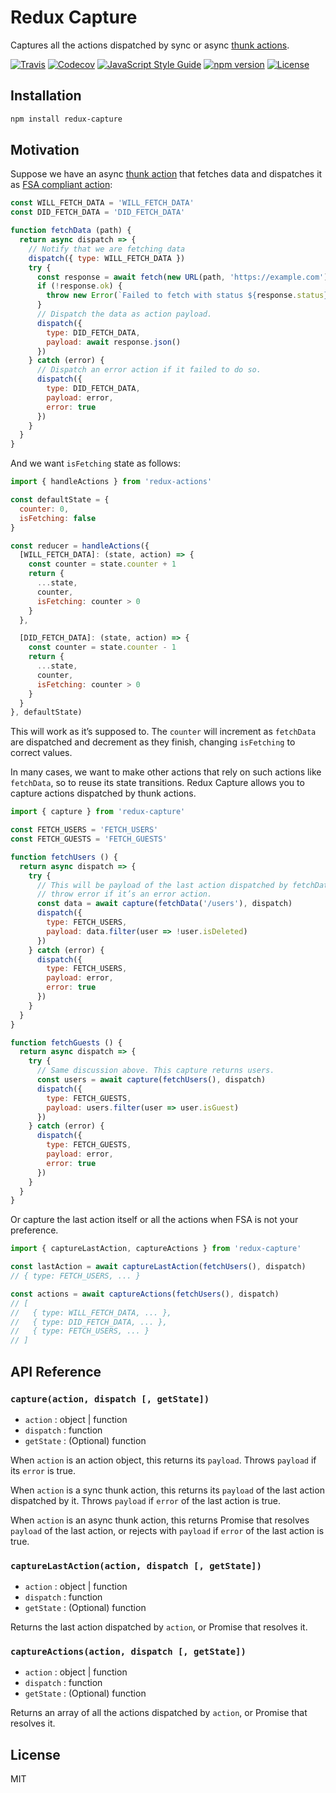 Redux Capture
=============

Captures all the actions dispatched by sync or async [thunk actions](https://github.com/reduxjs/redux-thunk).

[![Travis](https://img.shields.io/travis/shotamatsuda/redux-capture/master.svg?style=flat-square)](https://travis-ci.org/shotamatsuda/redux-capture)
[![Codecov](https://img.shields.io/codecov/c/github/shotamatsuda/redux-capture.svg?style=flat-square)](https://codecov.io/gh/shotamatsuda/redux-capture)
[![JavaScript Style Guide](https://img.shields.io/badge/code_style-standard-brightgreen.svg?style=flat-square)](https://standardjs.com)
[![npm version](https://img.shields.io/npm/v/redux-capture.svg?style=flat-square)](https://www.npmjs.com/package/redux-capture)
[![License](http://img.shields.io/badge/license-MIT-lightgrey.svg?style=flat-square)](http://mit-license.org)

## Installation

```sh
npm install redux-capture
```

## Motivation

Suppose we have an async [thunk action](https://github.com/reduxjs/redux-thunk) that fetches data and dispatches it as [FSA compliant action](https://github.com/redux-utilities/flux-standard-action):

```js
const WILL_FETCH_DATA = 'WILL_FETCH_DATA'
const DID_FETCH_DATA = 'DID_FETCH_DATA'

function fetchData (path) {
  return async dispatch => {
    // Notify that we are fetching data
    dispatch({ type: WILL_FETCH_DATA })
    try {
      const response = await fetch(new URL(path, 'https://example.com'))
      if (!response.ok) {
        throw new Error(`Failed to fetch with status ${response.status}`)
      }
      // Dispatch the data as action payload.
      dispatch({
        type: DID_FETCH_DATA,
        payload: await response.json()
      })
    } catch (error) {
      // Dispatch an error action if it failed to do so.
      dispatch({
        type: DID_FETCH_DATA,
        payload: error,
        error: true
      })
    }
  }
}
```

And we want `isFetching` state as follows:

```js
import { handleActions } from 'redux-actions'

const defaultState = {
  counter: 0,
  isFetching: false
}

const reducer = handleActions({
  [WILL_FETCH_DATA]: (state, action) => {
    const counter = state.counter + 1
    return {
      ...state,
      counter,
      isFetching: counter > 0
    }
  },

  [DID_FETCH_DATA]: (state, action) => {
    const counter = state.counter - 1
    return {
      ...state,
      counter,
      isFetching: counter > 0
    }
  }
}, defaultState)
```

This will work as it’s supposed to. The `counter` will increment as `fetchData` are dispatched and decrement as they finish, changing `isFetching` to correct values.

In many cases, we want to make other actions that rely on such actions like `fetchData`, so to reuse its state transitions. Redux Capture allows you to capture actions dispatched by thunk actions.

```js
import { capture } from 'redux-capture'

const FETCH_USERS = 'FETCH_USERS'
const FETCH_GUESTS = 'FETCH_GUESTS'

function fetchUsers () {
  return async dispatch => {
    try {
      // This will be payload of the last action dispatched by fetchData, or
      // throw error if it’s an error action.
      const data = await capture(fetchData('/users'), dispatch)
      dispatch({
        type: FETCH_USERS,
        payload: data.filter(user => !user.isDeleted)
      })
    } catch (error) {
      dispatch({
        type: FETCH_USERS,
        payload: error,
        error: true
      })
    }
  }
}

function fetchGuests () {
  return async dispatch => {
    try {
      // Same discussion above. This capture returns users.
      const users = await capture(fetchUsers(), dispatch)
      dispatch({
        type: FETCH_GUESTS,
        payload: users.filter(user => user.isGuest)
      })
    } catch (error) {
      dispatch({
        type: FETCH_GUESTS,
        payload: error,
        error: true
      })
    }
  }
}
```

Or capture the last action itself or all the actions when FSA is not your preference.

```js
import { captureLastAction, captureActions } from 'redux-capture'

const lastAction = await captureLastAction(fetchUsers(), dispatch)
// { type: FETCH_USERS, ... }

const actions = await captureActions(fetchUsers(), dispatch)
// [
//   { type: WILL_FETCH_DATA, ... },
//   { type: DID_FETCH_DATA, ... },
//   { type: FETCH_USERS, ... }
// ]
```

## API Reference

### `capture(action, dispatch [, getState])`

- `action` : object | function
- `dispatch` : function
- `getState` : (Optional) function

When `action` is an action object, this returns its `payload`. Throws `payload` if its `error` is true.

When `action` is a sync thunk action, this returns its `payload` of the last action dispatched by it. Throws `payload` if `error` of the last action is true.

When `action` is an async thunk action, this returns Promise that resolves `payload` of the last action, or rejects with `payload` if `error` of the last action is true.

### `captureLastAction(action, dispatch [, getState])`

- `action` : object | function
- `dispatch` : function
- `getState` : (Optional) function

Returns the last action dispatched by `action`, or Promise that resolves it.

### `captureActions(action, dispatch [, getState])`

- `action` : object | function
- `dispatch` : function
- `getState` : (Optional) function

Returns an array of all the actions dispatched by `action`, or Promise that resolves it.

## License

MIT
